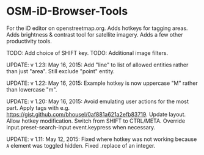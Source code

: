 # OSM-iD-Browser-Tools
For the iD editor on openstreetmap.org. Adds hotkeys for tagging areas. Adds brightness & contrast tool for satellite imagery. Adds a few other productivity tools.

TODO: Add choice of SHIFT key.
TODO: Additional image filters.

UPDATE: v 1.23: May 16, 2015: Add "line" to list of allowed entities rather than just "area". Still exclude "point" entity.

UPDATE: v 1.22: May 16, 2015: Example hotkey is now uppercase "M" rather than lowercase "m".

UPDATE: v 1.20: May 16, 2015: Avoid emulating user actions for the most part. Apply tags with e.g. https://gist.github.com/bhousel/0af881a621a2efb83719. Update layout. Allow hotkey modification. Switch from SHIFT to CTRL/META. Override input.preset-search-input event.keypress when necessary.

UPDATE: v 1.11: May 12, 2015: Fixed where hotkey was not working because `A` element was toggled hidden. Fixed .replace of an integer.
